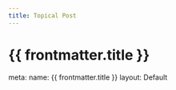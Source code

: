 ```yaml
---
title: Topical Post
---
```


# {{ frontmatter.title }}

<route lang="yaml">
meta:
  name: {{ frontmatter.title }}
  layout: Default
</route>

